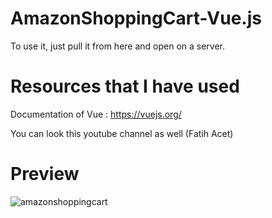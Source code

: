 # AmazonShoppingCart-Vue.js

To use it, just pull it from here and open on a server.

# Resources that I have used

Documentation of Vue : https://vuejs.org/

You can look this youtube channel as well (Fatih Acet)

# Preview

![amazonshoppingcart](https://user-images.githubusercontent.com/53944526/104315798-8d071a00-54ec-11eb-8140-1ad77c7b81d5.gif)
